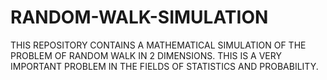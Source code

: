# RANDOM-WALK-SIMULATION
THIS REPOSITORY CONTAINS A MATHEMATICAL SIMULATION OF THE PROBLEM OF RANDOM WALK IN 2 DIMENSIONS. THIS IS A VERY IMPORTANT PROBLEM IN THE FIELDS OF STATISTICS AND PROBABILITY.

